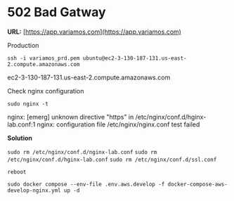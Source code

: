 # 502 Bad Gatway

**URL:** [https://app.variamos.com](https://app.variamos.com)

Production

`ssh -i variamos_prd.pem ubuntu@ec2-3-130-187-131.us-east-2.compute.amazonaws.com`

ec2-3-130-187-131.us-east-2.compute.amazonaws.com

Check nginx configuration

`sudo nginx -t`

nginx: [emerg] unknown directive "https" in /etc/nginx/conf.d/hginx-lab.conf:1
nginx: configuration file /etc/nginx/nginx.conf test failed

**Solution**

`sudo rm /etc/nginx/conf.d/nginx-lab.conf`
`sudo rm /etc/nginx/conf.d/hginx-lab.conf`
`sudo rm /etc/nginx/conf.d/ssl.conf`

`reboot`

`sudo docker compose --env-file .env.aws.develop -f docker-compose-aws-develop-nginx.yml up -d`


